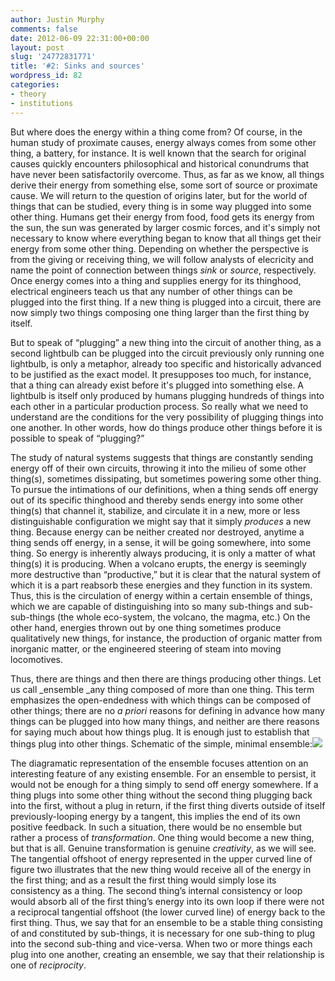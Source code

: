```yaml
---
author: Justin Murphy
comments: false
date: 2012-06-09 22:31:00+00:00
layout: post
slug: '24772831771'
title: '#2: Sinks and sources'
wordpress_id: 82
categories:
- theory
- institutions
---
```


But where does the energy within a thing come from? Of course, in the human study of proximate causes, energy always comes from some other thing, a battery, for instance. It is well known that the search for original causes quickly encounters philosophical and historical conundrums that have never been satisfactorily overcome. Thus, as far as we know, all things derive their energy from something else, some sort of source or proximate cause. We will return to the question of origins later, but for the world of things that can be studied, every thing is in some way plugged into some other thing. Humans get their energy from food, food gets its energy from the sun, the sun was generated by larger cosmic forces, and it's simply not necessary to know where everything began to know that all things get their energy from some other thing. Depending on whether the perspective is from the giving or receiving thing, we will follow analysts of elecricity and name the point of connection between things _sink_ or _source_, respectively. Once energy comes into a thing and supplies energy for its thinghood, electrical engineers teach us that any number of other things can be plugged into the first thing. If a new thing is plugged into a circuit, there are now simply two things composing one thing larger than the first thing by itself. 




But to speak of “plugging” a new thing into the circuit of another thing, as a second lightbulb can be plugged into the circuit previously only running one lightbulb, is only a metaphor, already too specific and historically advanced to be justified as the exact model. It presupposes too much, for instance, that a thing can already exist before it's plugged into something else. A lightbulb is itself only produced by humans plugging hundreds of things into each other in a particular production process. So really what we need to understand are the conditions for the very possibility of plugging things into one another. In other words, how do things produce other things before it is possible to speak of “plugging?” 




The study of natural systems suggests that things are constantly sending energy off of their own circuits, throwing it into the milieu of some other thing(s), sometimes dissipating, but sometimes powering some other thing. To pursue the intimations of our definitions, when a thing sends off energy out of its specific thinghood and thereby sends energy into some other thing(s) that channel it, stabilize, and circulate it in a new, more or less distinguishable configuration we might say that it simply _produces_ a new thing. Because energy can be neither created nor destroyed, anytime a thing sends off energy, in a sense, it will be going somewhere, into some thing. So energy is inherently always producing, it is only a matter of what thing(s) it is producing. When a volcano erupts, the energy is seemingly more destructive than “productive,” but it is clear that the natural system of which it is a part reabsorb these energies and they function in its system. Thus, this is the circulation of energy within a certain ensemble of things, which we are capable of distinguishing into so many sub-things and sub-sub-things (the whole eco-system, the volcano, the magma, etc.) On the other hand, energies thrown out by one thing sometimes produce qualitatively new things, for instance, the production of organic matter from inorganic matter, or the engineered steering of steam into moving locomotives.




Thus, there are things and then there are things producing other things. Let us call _ensemble _any thing composed of more than one thing. This term emphasizes the open-endedness with which things can be composed of other things; there are no _a priori_ reasons for defining in advance how many things can be plugged into how many things, and neither are there reasons for saying much about how things plug. It is enough just to establish that things plug into other things. Schematic of the simple, minimal ensemble:![][image-1]


The diagramatic representation of the ensemble focuses attention on an interesting feature of any existing ensemble. For an ensemble to persist, it would not be enough for a thing simply to send off energy somewhere. If a thing plugs into some other thing without the second thing plugging back into the first, without a plug in return, if the first thing diverts outside of itself previously-looping energy by a tangent, this implies the end of its own positive feedback. In such a situation, there would be no ensemble but rather a process of _transformation_. One thing would become a new thing, but that is all. Genuine transformation is genuine _creativity_, as we will see. The tangential offshoot of energy represented in the upper curved line of figure two illustrates that the new thing would receive all of the energy in the first thing; and as a result the first thing would simply lose its consistency as a thing. The second thing’s internal consistency or loop would absorb all of the first thing’s energy into its own loop if there were not a reciprocal tangential offshoot (the lower curved line) of energy back to the first thing. Thus, we say that for an ensemble to be a stable thing consisting of and constituted by sub-things, it is necessary for one sub-thing to plug into the second sub-thing and vice-versa. When two or more things each plug into one another, creating an ensemble, we say that their relationship is one of _reciprocity_.

[image-1]:	http://media.tumblr.com/tumblr_m5dflxCory1qz9517.png